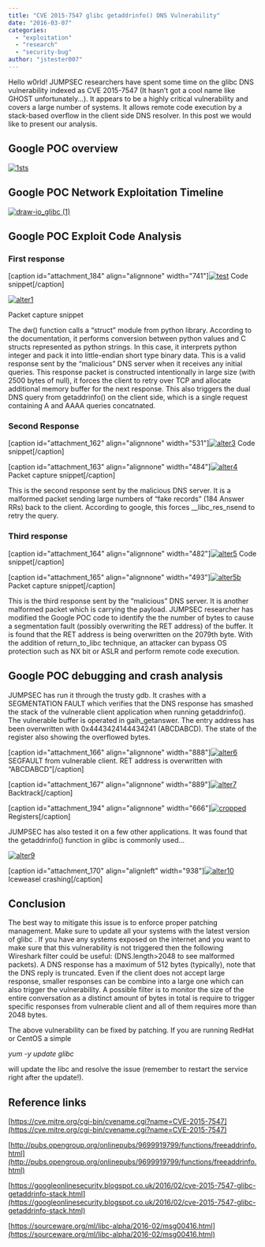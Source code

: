 ```yaml
---
title: "CVE 2015-7547 glibc getaddrinfo() DNS Vulnerability"
date: "2016-03-07"
categories: 
  - "exploitation"
  - "research"
  - "security-bug"
author: "jstester007"
---
```


Hello w0rld! JUMPSEC researchers have spent some time on the glibc DNS vulnerability indexed as CVE 2015-7547 (It hasn’t got a cool name like GHOST unfortunately…). It appears to be a highly critical vulnerability and covers a large number of systems. It allows remote code execution by a stack-based overflow in the client side DNS resolver. In this post we would like to present our analysis.

## Google POC overview

[![1sts](images/1sts.png)](https://labs.jumpsec.com/wp-content/uploads/sites/2/2016/03/1sts.png)

## Google POC Network Exploitation Timeline

[![draw-io_glibc (1)](images/draw-io_glibc-1.png)](https://labs.jumpsec.com/wp-content/uploads/sites/2/2016/03/draw-io_glibc-1.png)

## Google POC Exploit Code Analysis

### First response

\[caption id="attachment\_184" align="alignnone" width="741"\][![test](images/test.png)](https://labs.jumpsec.com/wp-content/uploads/sites/2/2016/03/test.png) Code snippet\[/caption\]

[![alter1](images/alter1.png)](https://labs.jumpsec.com/wp-content/uploads/sites/2/2016/03/alter1.png)

Packet capture snippet

The dw() function calls a “struct” module from python library. According to the documentation, it performs conversion between python values and C structs represented as python strings. In this case, it interprets python integer and pack it into little-endian short type binary data. This is a valid response sent by the “malicious” DNS server when it receives any initial queries. This response packet is constructed intentionally in large size (with 2500 bytes of null), it forces the client to retry over TCP and allocate additional memory buffer for the next response. This also triggers the dual DNS query from getaddrinfo() on the client side, which is a single request containing A and AAAA queries concatnated.

### Second Response

\[caption id="attachment\_162" align="alignnone" width="531"\][![alter3](images/alter3.png)](https://labs.jumpsec.com/wp-content/uploads/sites/2/2016/03/alter3.png) Code snippet\[/caption\]

\[caption id="attachment\_163" align="alignnone" width="484"\][![alter4](images/alter4.png)](https://labs.jumpsec.com/wp-content/uploads/sites/2/2016/03/alter4.png) Packet capture snippet\[/caption\]

This is the second response sent by the malicious DNS server. It is a malformed packet sending large numbers of “fake records” (184 Answer RRs) back to the client. According to google, this forces \_\_libc\_res\_nsend to retry the query.

### Third response

\[caption id="attachment\_164" align="alignnone" width="482"\][![alter5](images/alter5.png)](https://labs.jumpsec.com/wp-content/uploads/sites/2/2016/03/alter5.png) Code snippet\[/caption\]

\[caption id="attachment\_165" align="alignnone" width="493"\][![alter5b](images/alter5b.png)](https://labs.jumpsec.com/wp-content/uploads/sites/2/2016/03/alter5b.png) Packet capture snippet\[/caption\]

This is the third response sent by the “malicious” DNS server. It is another malformed packet which is carrying the payload. JUMPSEC researcher has modified the Google POC code to identify the the number of bytes to cause a segmentation fault (possibly overwriting the RET address) of the buffer. It is found that the RET address is being overwritten on the 2079th byte. With the addition of return\_to\_libc technique, an attacker can bypass OS protection such as NX bit or ASLR and perform remote code execution.

## Google POC debugging and crash analysis

JUMPSEC has run it through the trusty gdb. It crashes with a SEGMENTATION FAULT which verifies that the DNS response has smashed the stack of the vulnerable client application when running getaddrinfo(). The vulnerable buffer is operated in gaih\_getanswer. The entry address has been overwritten with 0x4443424144434241 (ABCDABCD). The state of the register also showing the overflowed bytes.

\[caption id="attachment\_166" align="alignnone" width="888"\][![alter6](images/alter6.png)](https://labs.jumpsec.com/wp-content/uploads/sites/2/2016/03/alter6.png) SEGFAULT from vulnerable client. RET address is overwritten with “ABCDABCD”\[/caption\]

\[caption id="attachment\_167" align="alignnone" width="889"\][![alter7](images/alter7.png)](https://labs.jumpsec.com/wp-content/uploads/sites/2/2016/03/alter7.png) Backtrack\[/caption\]

\[caption id="attachment\_194" align="alignnone" width="666"\][![cropped](images/cropped.png)](https://labs.jumpsec.com/wp-content/uploads/sites/2/2016/03/cropped.png) Registers\[/caption\]

JUMPSEC has also tested it on a few other applications. It was found that the getaddrinfo() function in glibc is commonly used…

[![alter9](images/alter9.png)](https://labs.jumpsec.com/wp-content/uploads/sites/2/2016/03/alter9.png)

\[caption id="attachment\_170" align="alignleft" width="938"\][![alter10](images/alter10.png)](https://labs.jumpsec.com/wp-content/uploads/sites/2/2016/03/alter10.png) Iceweasel crashing\[/caption\]

## Conclusion

The best way to mitigate this issue is to enforce proper patching management. Make sure to update all your systems with the latest version of glibc . If you have any systems exposed on the internet and you want to make sure that this vulnerability is not triggered then the following Wireshark filter could be useful: (DNS.length>2048 to see malformed packets). A DNS response has a maximum of 512 bytes (typically), note that the DNS reply is truncated. Even if the client does not accept large response, smaller responses can be combine into a large one which can also trigger the vulnerability. A possible filter is to monitor the size of the entire conversation as a distinct amount of bytes in total is require to trigger specific responses from vulnerable client and all of them requires more than 2048 bytes.

The above vulnerability can be fixed by patching. If you are running RedHat or CentOS a simple

_yum -y update glibc_

will update the libc and resolve the issue (remember to restart the service right after the update!).

## Reference links

[https://cve.mitre.org/cgi-bin/cvename.cgi?name=CVE-2015-7547](https://cve.mitre.org/cgi-bin/cvename.cgi?name=CVE-2015-7547)

[http://pubs.opengroup.org/onlinepubs/9699919799/functions/freeaddrinfo.html](http://pubs.opengroup.org/onlinepubs/9699919799/functions/freeaddrinfo.html)

[https://googleonlinesecurity.blogspot.co.uk/2016/02/cve-2015-7547-glibc-getaddrinfo-stack.html](https://googleonlinesecurity.blogspot.co.uk/2016/02/cve-2015-7547-glibc-getaddrinfo-stack.html)

[https://sourceware.org/ml/libc-alpha/2016-02/msg00416.html](https://sourceware.org/ml/libc-alpha/2016-02/msg00416.html)
